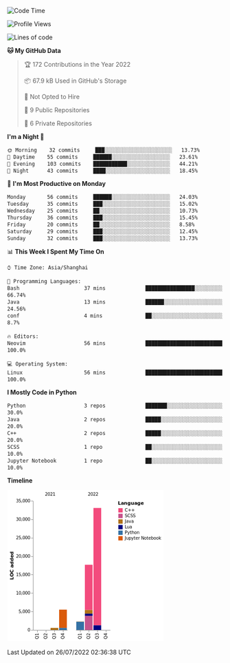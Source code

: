 <!--START_SECTION:waka-->
![Code Time](http://img.shields.io/badge/Code%20Time-0%20secs-blue)

![Profile Views](http://img.shields.io/badge/Profile%20Views-0-blue)

![Lines of code](https://img.shields.io/badge/From%20Hello%20World%20I%27ve%20Written-59%20Thousand%20lines%20of%20code-blue)

**🐱 My GitHub Data** 

> 🏆 172 Contributions in the Year 2022
 > 
> 📦 67.9 kB Used in GitHub's Storage 
 > 
> 🚫 Not Opted to Hire
 > 
> 📜 9 Public Repositories 
 > 
> 🔑 6 Private Repositories  
 > 
**I'm a Night 🦉** 

```text
🌞 Morning    32 commits     ███░░░░░░░░░░░░░░░░░░░░░░   13.73% 
🌆 Daytime    55 commits     ██████░░░░░░░░░░░░░░░░░░░   23.61% 
🌃 Evening    103 commits    ███████████░░░░░░░░░░░░░░   44.21% 
🌙 Night      43 commits     ████░░░░░░░░░░░░░░░░░░░░░   18.45%

```
📅 **I'm Most Productive on Monday** 

```text
Monday       56 commits     ██████░░░░░░░░░░░░░░░░░░░   24.03% 
Tuesday      35 commits     ███░░░░░░░░░░░░░░░░░░░░░░   15.02% 
Wednesday    25 commits     ██░░░░░░░░░░░░░░░░░░░░░░░   10.73% 
Thursday     36 commits     ███░░░░░░░░░░░░░░░░░░░░░░   15.45% 
Friday       20 commits     ██░░░░░░░░░░░░░░░░░░░░░░░   8.58% 
Saturday     29 commits     ███░░░░░░░░░░░░░░░░░░░░░░   12.45% 
Sunday       32 commits     ███░░░░░░░░░░░░░░░░░░░░░░   13.73%

```


📊 **This Week I Spent My Time On** 

```text
⌚︎ Time Zone: Asia/Shanghai

💬 Programming Languages: 
Bash                     37 mins             ████████████████░░░░░░░░░   66.74% 
Java                     13 mins             ██████░░░░░░░░░░░░░░░░░░░   24.56% 
conf                     4 mins              ██░░░░░░░░░░░░░░░░░░░░░░░   8.7%

🔥 Editors: 
Neovim                   56 mins             █████████████████████████   100.0%

💻 Operating System: 
Linux                    56 mins             █████████████████████████   100.0%

```

**I Mostly Code in Python** 

```text
Python                   3 repos             ███████░░░░░░░░░░░░░░░░░░   30.0% 
Java                     2 repos             █████░░░░░░░░░░░░░░░░░░░░   20.0% 
C++                      2 repos             █████░░░░░░░░░░░░░░░░░░░░   20.0% 
SCSS                     1 repo              ██░░░░░░░░░░░░░░░░░░░░░░░   10.0% 
Jupyter Notebook         1 repo              ██░░░░░░░░░░░░░░░░░░░░░░░   10.0%

```


**Timeline**

![Chart not found](https://raw.githubusercontent.com/kopp4/kopp4/main/charts/bar_graph.png) 


 Last Updated on 26/07/2022 02:36:38 UTC
<!--END_SECTION:waka-->
